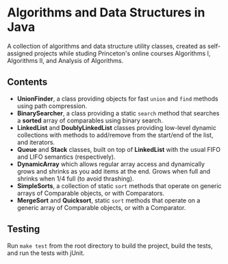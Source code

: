 # Algorithms and Data Structures in Java

A collection of algorithms and data structure utility classes, created as self-assigned projects while studing Princeton's online courses Algorithms I, Algorithms II, and Analysis of Algorithms.

## Contents

* **UnionFinder**, a class providing objects for fast `union` and `find` methods using path compression.
* **BinarySearcher**, a class providing a static `search` method that searches a **sorted** array of comparables using binary search.
* **LinkedList** and **DoublyLinkedList** classes providing low-level dynamic collections with methods to add/remove from the start/end of the list, and iterators.
* **Queue** and **Stack** classes, built on top of **LinkedList** with the usual FIFO and LIFO semantics (respectively).
* **DynamicArray** which allows regular array access and dynamically grows and shrinks as you add items at the end. Grows when full and shrinks when 1/4 full (to avoid thrashing).
* **SimpleSorts**, a collection of static `sort` methods that operate on generic arrays of Comparable objects, or with Comparators.
* **MergeSort** and **Quicksort**, static `sort` methods that operate on a generic array of Comparable objects, or with a Comparator.

## Testing

Run `make test` from the root directory to build the project, build the tests, and run the tests with jUnit.

